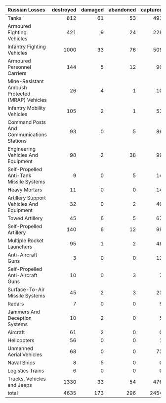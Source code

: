 | Russian Losses                                   |   destroyed |   damaged |   abandoned |   captured |   total |
|:-------------------------------------------------|------------:|----------:|------------:|-----------:|--------:|
| Tanks                                            |         812 |        61 |          53 |        491 |    1417 |
| Armoured Fighting Vehicles                       |         421 |         9 |          24 |        228 |     682 |
| Infantry Fighting Vehicles                       |        1000 |        33 |          76 |        509 |    1618 |
| Armoured Personnel Carriers                      |         144 |         5 |          12 |         90 |     251 |
| Mine-Resistant Ambush Protected  (MRAP) Vehicles |          26 |         4 |           1 |         10 |      41 |
| Infantry Mobility Vehicles                       |         105 |         2 |           1 |         53 |     161 |
| Command Posts And Communications Stations        |          93 |         0 |           5 |         86 |     184 |
| Engineering Vehicles And Equipment               |          98 |         2 |          38 |         99 |     237 |
| Self-Propelled Anti-Tank Missile Systems         |           9 |         0 |           5 |         14 |      28 |
| Heavy Mortars                                    |          11 |         0 |           0 |         14 |      25 |
| Artillery Support Vehicles And Equipment         |          32 |         0 |           2 |         40 |      74 |
| Towed Artillery                                  |          45 |         6 |           5 |         67 |     123 |
| Self-Propelled Artillery                         |         140 |         6 |          12 |         99 |     257 |
| Multiple Rocket Launchers                        |          95 |         1 |           2 |         48 |     146 |
| Anti-Aircraft Guns                               |           3 |         0 |           0 |         12 |      15 |
| Self-Propelled Anti-Aircraft Guns                |          10 |         0 |           3 |          7 |      20 |
| Surface-To-Air Missile Systems                   |          45 |         2 |           3 |         23 |      73 |
| Radars                                           |           7 |         0 |           0 |          9 |      16 |
| Jammers And Deception Systems                    |          10 |         2 |           0 |          5 |      17 |
| Aircraft                                         |          61 |         2 |           0 |          0 |      63 |
| Helicopters                                      |          56 |         0 |           0 |          1 |      57 |
| Unmanned Aerial Vehicles                         |          68 |         0 |           0 |         73 |     141 |
| Naval Ships                                      |           8 |         5 |           0 |          0 |      13 |
| Logistics Trains                                 |           6 |         0 |           0 |          0 |       6 |
| Trucks, Vehicles and Jeeps                       |        1330 |        33 |          54 |        476 |    1893 |
| total                                            |        4635 |       173 |         296 |       2454 |    7558 |